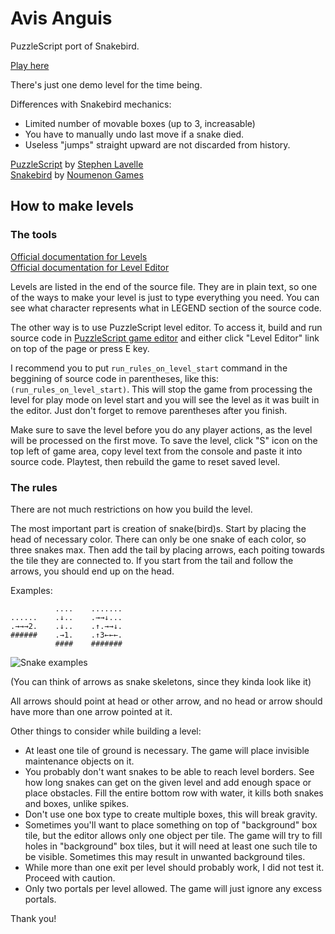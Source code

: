# Avis Anguis
PuzzleScript port of Snakebird.

[Play here](http://terzalo.com/avis-anguis/ "Play Avis Anguis")

There's just one demo level for the time being.

Differences with Snakebird mechanics:

- Limited number of movable boxes (up to 3, increasable)
- You have to manually undo last move if a snake died.
- Useless "jumps" straight upward are not discarded from history.

[PuzzleScript](http://www.puzzlescript.net/ "Official website") by [Stephen Lavelle](http://www.increpare.com/ "www.increpare.com")  
[Snakebird](http://snakebird.noumenongames.com/ "Official website") by [Noumenon Games](http://noumenongames.com/ "Official website")

## How to make levels

### The tools

[Official documentation for Levels](http://www.puzzlescript.net/Documentation/levels.html)  
[Official documentation for Level Editor](http://www.puzzlescript.net/Documentation/leveleditor.html)

Levels are listed in the end of the source file. They are in plain text, so one of the ways to make your level is just to type everything you need. You can see what character represents what in LEGEND section of the source code.

The other way is to use PuzzleScript level editor. To access it, build and run source code in [PuzzleScript game editor](http://www.puzzlescript.net/editor.html) and either click "Level Editor" link on top of the page or press E key.

I recommend you to put `run_rules_on_level_start` command in the beggining of source code in parentheses, like this: `(run_rules_on_level_start)`. This will stop the game from processing the level for play mode on level start and you will see the level as it was built in the editor. Just don't forget to remove parentheses after you finish.

Make sure to save the level before you do any player actions, as the level will be processed on the first move. To save the level, click "S" icon on the top left of game area, copy level text from the console and paste it into source code. Playtest, then rebuild the game to reset saved level.

### The rules

There are not much restrictions on how you build the level.

The most important part is creation of snake(bird)s. Start by placing the head of necessary color. There can only be one snake of each color, so three snakes max. Then add the tail by placing arrows, each poiting towards the tile they are connected to. If you start from the tail and follow the arrows, you should end up on the head.

Examples:

              ....    .......
    ......    .↓..    .→→↓...
    .→→→2.    .↓..    .↑.→→↓.
    ######    .→1.    .↑3←←←.
              ####    #######
              
![Snake examples](http://i.imgur.com/C3xPOAR.png)

(You can think of arrows as snake skeletons, since they kinda look like it)

All arrows should point at head or other arrow, and no head or arrow should have more than one arrow pointed at it.

Other things to consider while building a level:

- At least one tile of ground is necessary. The game will place invisible maintenance objects on it.
- You probably don't want snakes to be able to reach level borders. See how long snakes can get on the given level and add enough space or place obstacles. Fill the entire bottom row with water, it kills both snakes and boxes, unlike spikes.
- Don't use one box type to create multiple boxes, this will break gravity.
- Sometimes you'll want to place something on top of "background" box tile, but the editor allows only one object per tile. The game will try to fill holes in "background" box tiles, but it will need at least one such tile to be visible. Sometimes this may result in unwanted background tiles.
- While more than one exit per level should probably work, I did not test it. Proceed with caution.
- Only two portals per level allowed. The game will just ignore any excess portals.

Thank you!
